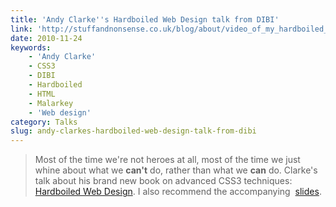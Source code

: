 ```yaml
---
title: 'Andy Clarke''s Hardboiled Web Design talk from DIBI'
link: 'http://stuffandnonsense.co.uk/blog/about/video_of_my_hardboiled_web_design_talk_from_dibi_2010/'
date: 2010-11-24
keywords:
    - 'Andy Clarke'
    - CSS3
    - DIBI
    - Hardboiled
    - HTML
    - Malarkey
    - 'Web design'
category: Talks
slug: andy-clarkes-hardboiled-web-design-talk-from-dibi
---
```


> Most of the time we're not heroes at all, most of the time we just whine about what we **can't** do, rather than what we **can** do.
Clarke's talk about his brand new book on advanced CSS3 techniques: [Hardboiled Web Design](http://hardboiledwebdesign.com). I also recommend the accompanying  [slides](http://hardboiledwebdesign.com/talk/).
